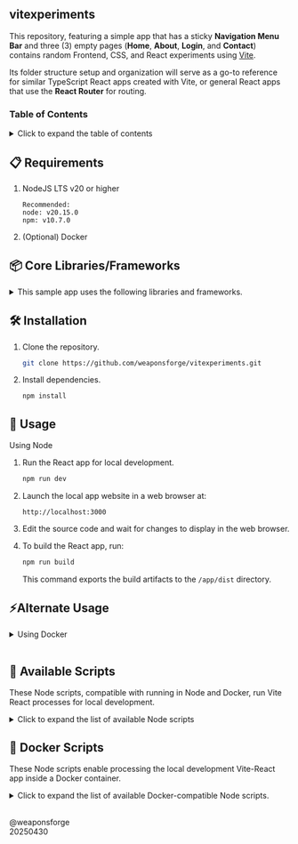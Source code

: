## vitexperiments

This repository, featuring a simple app that has a sticky **Navigation Menu Bar** and three (3) empty pages (**Home**, **About**, **Login**, and **Contact**) contains random Frontend, CSS, and React experiments using [Vite](https://vite.dev/).

Its folder structure setup and organization will serve as a go-to reference for similar TypeScript React apps created with Vite, or general React apps that use the **React Router** for routing.

### Table of Contents

<details>
<summary>Click to expand the table of contents</summary>

- [Requirements](#-requirements)
- [Installation](#️-installation)
- [Usage](#-usage)
- [Alternate Usage (Docker)](#alternate-usage)
- [Core Libraries](#-core-librariesframeworks)
   - [CSS Styling](#css-styling)
   - [Code Linting](#code-linting)
   - [Data Fetching](#data-fetching)
   - [Data Management](#data-management)
- [Available Scripts](#-available-scripts)
- [Docker Scripts](#-docker-scripts)

</details>

## 📋 Requirements

1. NodeJS LTS v20 or higher
   ```
   Recommended:
   node: v20.15.0
   npm: v10.7.0
   ```

2. (Optional) Docker

## 📦 Core Libraries/Frameworks

<details>

<summary>This sample app uses the following libraries and frameworks.</summary>

#### Core Libraries

1. [Vite `v6.3.1`](https://www.npmjs.com/package/vite) - Frontend build tool for scaffolding the React app, running it in development mode and bundling the static website output
2. [React `v19`](https://www.npmjs.com/package/react) - library for creating reusable/composable and interactive components
   - [react-router-dom `v7.6.3`](https://www.npmjs.com/package/react-router-dom) - manages client-side routing for general React apps
3. [TypeScript `v5.7.2`](https://www.npmjs.com/package/typescript) - for creating type definitions
4. [Tailwind CSS `v4.1.1`](https://www.npmjs.com/package/tailwindcss) - generic, composable utility classes for CSS styling

#### CSS Styling

Styling with Tailwind CSS

1. clsx [`v2.1.1`](https://www.npmjs.com/package/clsx) - utility for constructing class name strings conditionally
2. tailwind-merge [`v3.3.1`](https://www.npmjs.com/package/tailwind-merge) - utility function to efficiently merge Tailwind CSS classes in JS without style conflicts.
3. tw-animate-css [`v1.3.5`](https://www.npmjs.com/package/tw-animate-css) - a pure CSS solution for adding animation capabilities using the new Tailwind v4 CSS-first approach

#### Code Linting

1. [ESlint `v9.22.0`](https://www.npmjs.com/package/eslint) - enforces coding formats, rules and preferences

#### Data Fetching

1. [SWR `v2.3.4`](https://www.npmjs.com/package/swr) - React hooks library for data fetching that provides `isLoading`, `error` and fetched data states

2. [Axios `v1.10.0`](https://www.npmjs.com/package/axios) - Promise-based HTTP data fetching library

#### Data Management

1. [Zustand `v5.0.6`](https://www.npmjs.com/package/zustand) - minimal (no boilerplates), fast, scalable and reactive state management library that uses a pub/sub mechanism instead of React context to manage state and trigger re-renders.

2. [Zod `v3.25.75`](https://www.npmjs.com/package/zod) - scalable Typescript-first data validation using schemas

3. [React Hook Form `v7.60.0`](https://www.npmjs.com/package/react-hook-form) - React hooks for managing form submission data validation


</details>

## 🛠️ Installation

1. Clone the repository.<br>
   ```sh
   git clone https://github.com/weaponsforge/vitexperiments.git
   ```

2. Install dependencies.<br>
   ```sh
   npm install
   ```

## 📖 Usage

Using Node

1. Run the React app for local development.<br>
   ```sh
   npm run dev
   ```

2. Launch the local app website in a web browser at:<br>
   ```
   http://localhost:3000
   ```

3. Edit the source code and wait for changes to display in the web browser.

4. To build the React app, run:<br>
   ```sh
   npm run build
   ```

   This command exports the build artifacts to the `/app/dist` directory.

## ⚡Alternate Usage

<details>
<summary>Using Docker</summary>
<br>

> **IMPORTANT**
> Ensure that port `3000` is free before proceeding.

1. Build the image for local development.<br>
   ```sh
   docker compose build --no-cache
   ```

   > **INFO:** Re-run this step if there will be changes to the Dockerfile or after installing new Node libraries.

2. Run the container for local development.<br>
   ```sh
   docker compose up
   ```

3. Launch the local app website in a web browser at:<br>
   ```
   http://localhost:3000
   ```

4. Edit the source code and wait for changes to display in the web browser.

5. To build the React app:<br>
   - Ensure the container is running.
   - Open another command terminal and run:<br>
      ```sh
      docker run exec -it weaponsforge-vitexperiments npm run docker:build
      ```

      This command exports the build artifacts to the `/app/dist` directory.

</details>
<br>

## 📜 Available Scripts

These Node scripts, compatible with running in Node and Docker, run Vite React processes for local development.

<details>
<summary>Click to expand the list of available Node scripts</summary>

### `npm run dev`

- Runs the app for local development.
- This script has a counterpart in the [🐳 Docker Scripts](#-docker-scripts) section (`npm run docker:dev`) for running in a Docker container.

### `npm run build`

- Builds or bundles the React app into optimized static assets for deployment into the `/app/dist` directory.
- This script has a counterpart in the [🐳 Docker Scripts](#-docker-scripts) section (`npm run docker:build`) for optimally building the app from a Docker container.

### `npm run lint`

Lints TypeScript source codes and checks for linting errors.

### `npm run lint:fix`

Fixes lint errors.

### `npm run preview`

- Displays the React app build output at `http://localhost:4173/`
- It requires running `npm run build` first
- (Currently not supported with the Docker setup)

</details>

## 🐳 Docker Scripts

These Node scripts enable processing the local development Vite-React app inside a Docker container.

<details>
<summary>Click to expand the list of available Docker-compatible Node scripts.</summary>

### `npm run docker:dev`

Runs the React app for local development within a Docker container by making the container's Vite dev server accessible to the host using the `--host` flag.

### `npm run docker:build`

Builds the React app within a Docker container into the `/app/dist` directory after setting the `NODE_ENV=production` environment variable.

</details>
<br>

@weaponsforge<br>
20250430
